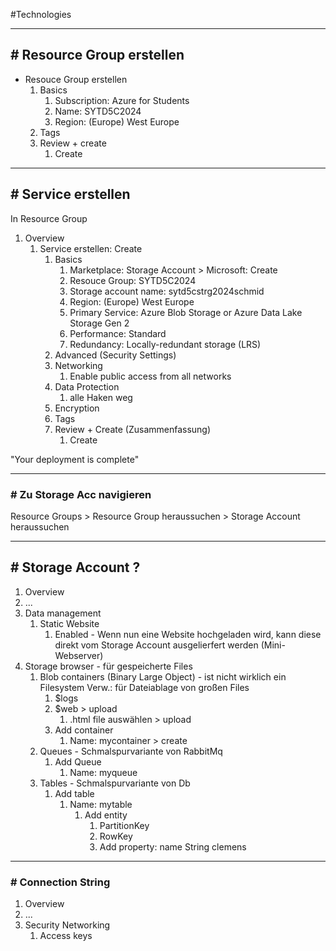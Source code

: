 #Technologies 

---
## # Resource Group erstellen

- Resouce Group erstellen
	1. Basics
		1. Subscription: Azure for Students
		2. Name: SYTD5C2024
		3. Region: (Europe) West Europe
	2. Tags
	3. Review + create
		1. Create

---
## # Service erstellen

In Resource Group
1. Overview
	1. Service erstellen: Create
		1. Basics
			1. Marketplace: Storage Account > Microsoft: Create
			2. Resouce Group: SYTD5C2024
			3. Storage account name: sytd5cstrg2024schmid
			4. Region: (Europe) West Europe
			5. Primary Service: Azure Blob Storage or Azure Data Lake Storage Gen 2
			6. Performance: Standard
			7. Redundancy: Locally-redundant storage (LRS)
		2. Advanced (Security Settings)
		3. Networking
			1. Enable public access from all networks
		4. Data Protection
			1. alle Haken weg
		5. Encryption
		6. Tags
		7. Review + Create (Zusammenfassung)
			1. Create

"Your deployment is complete"

---
### # Zu Storage Acc navigieren

Resource Groups > Resource Group heraussuchen > Storage Account heraussuchen

---
## # Storage Account ? 

1. Overview
2. ...
3. Data management
	1. Static Website
		1. Enabled - Wenn nun eine Website hochgeladen wird, kann diese direkt vom Storage Account ausgelierfert werden (Mini-Webserver)
4. Storage browser - für gespeicherte Files
	1. Blob containers (Binary Large Object) - ist nicht wirklich ein Filesystem
	   Verw.: für Dateiablage von großen Files
		1. $logs
		2. $web > upload
			1. .html file auswählen > upload
		3. Add container
			1. Name: mycontainer > create
	2. Queues - Schmalspurvariante von RabbitMq
		1. Add Queue
			1. Name: myqueue 
	3. Tables - Schmalspurvariante von Db
		1. Add table
			1. Name: mytable
				1. Add entity
					1. PartitionKey
					2. RowKey
					3. Add property: name String clemens

---
### # Connection String

1. Overview
2. ...
3. Security Networking
	1. Access keys
